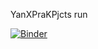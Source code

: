 YanXPraKPjcts run 


[![Binder](https://mybinder.org/badge_logo.svg)](https://mybinder.org/v2/gh/MalastowskiNS/-YanXPraKPjcts/main)
